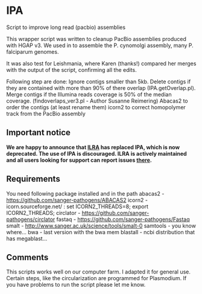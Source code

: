 # IPA
Script to improve long read (pacbio) assemblies

This wrapper script was written to cleanup PacBio assemblies produced with HGAP v3. 
We used in to assemble the P. cynomolgi assembly, many P. falciparum genomes. 

It was also test for Leishmania, where Karen (thanks!) compared her merges with the output 
of the script, confirming all the edits.

Following step are done:
Ignore contigs smaller than 5kb.
Delete contigs if they are contained with more than 90% of there overlap (IPA.getOverlap.pl). 
Merge contigs if the Illumina reads coverage is 50% of the median coverage. (findoverlaps_ver3.pl - Author Susanne Reimering)
Abacas2 to order the contigs (at least rename them)
icorn2 to correct homopolymer track from the PacBio assembly

## Important notice
**We are happy to announce that [ILRA](https://github.com/ThomasDOtto/ILRA) has replaced IPA, which is now deprecated. The use of IPA is discouraged. ILRA is actively maintained and all users looking for support can report issues [there](https://github.com/ThomasDOtto/ILRA/issues).**

## Requirements
You need following package installed and in the path
abacas2 - https://github.com/sanger-pathogens/ABACAS2
icorn2 - icorn.sourceforge.net/ : set ICORN2_THREADS=8; export ICORN2_THREADS;
circlator - https://github.com/sanger-pathogens/circlator
fastaq - https://github.com/sanger-pathogens/Fastaq
smalt - http://www.sanger.ac.uk/science/tools/smalt-0
samtools - you know where...
bwa - last version with the bwa mem
blastall - ncbi distribution that has megablast...

## Comments
This scripts works well on our computer farm. I adapted it for general use. Certain steps,
like the circularization are programmed for Plasmodium. 
If you have problems to run the script please let me know.
